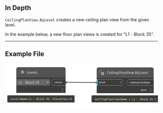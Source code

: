## In Depth
`CeilingPlanView.ByLevel` creates a new ceiling plan view from the given level.

In the example below, a new floor plan views is created for "L1 - Block 35".
___
## Example File

![CeilingPlanView.ByLevel](./Revit.Elements.Views.CeilingPlanView.ByLevel_img.jpg)